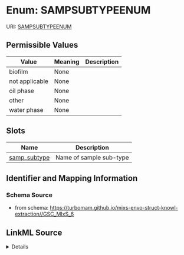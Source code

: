 # Enum: SAMPSUBTYPEENUM



URI: [SAMPSUBTYPEENUM](SAMPSUBTYPEENUM)

## Permissible Values

| Value | Meaning | Description |
| --- | --- | --- |
| biofilm | None |  |
| not applicable | None |  |
| oil phase | None |  |
| other | None |  |
| water phase | None |  |




## Slots

| Name | Description |
| ---  | --- |
| [samp_subtype](samp_subtype.md) | Name of sample sub-type |






## Identifier and Mapping Information







### Schema Source


* from schema: https://turbomam.github.io/mixs-envo-struct-knowl-extraction//GSC_MIxS_6




## LinkML Source

<details>
```yaml
name: SAMP_SUBTYPE_ENUM
from_schema: https://turbomam.github.io/mixs-envo-struct-knowl-extraction//GSC_MIxS_6
rank: 1000
permissible_values:
  biofilm:
    text: biofilm
  not applicable:
    text: not applicable
  oil phase:
    text: oil phase
  other:
    text: other
  water phase:
    text: water phase

```
</details>
